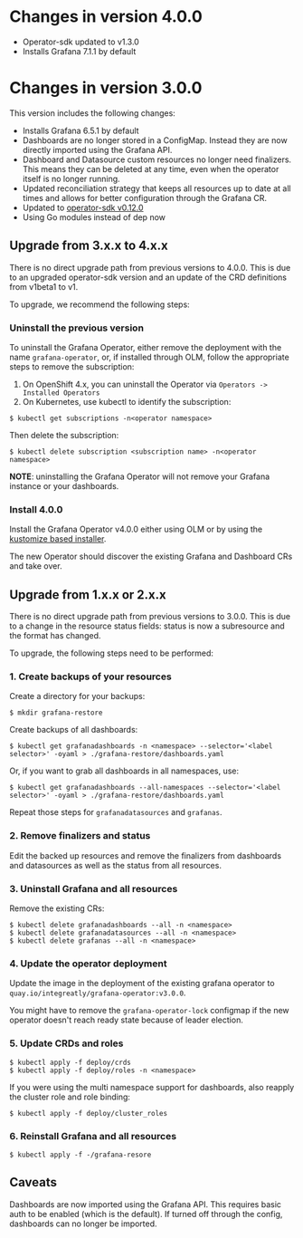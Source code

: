 # Changes in version 4.0.0

* Operator-sdk updated to v1.3.0
* Installs Grafana 7.1.1 by default

# Changes in version 3.0.0

This version includes the following changes:

* Installs Grafana 6.5.1 by default
* Dashboards are no longer stored in a ConfigMap. Instead they are now directly imported using the Grafana API.
* Dashboard and Datasource custom resources no longer need finalizers. This means they can be deleted at any time, even when the operator itself is no longer running.
* Updated reconciliation strategy that keeps all resources up to date at all times and allows for better configuration through the Grafana CR.
* Updated to [operator-sdk v0.12.0](https://github.com/operator-framework/operator-sdk/releases/tag/v0.12.0)
* Using Go modules instead of dep now 

## Upgrade from 3.x.x to 4.x.x

There is no direct upgrade path from previous versions to 4.0.0. This is due to an upgraded operator-sdk version and an update of the CRD definitions from v1beta1 to v1.

To upgrade, we recommend the following steps:

### Uninstall the previous version

To uninstall the Grafana Operator, either remove the deployment with the name `grafana-operator`, or, if installed through OLM, follow the appropriate steps to remove the subscription:

1) On OpenShift 4.x, you can uninstall the Operator via `Operators -> Installed Operators`
2) On Kubernetes, use kubectl to identify the subscription:

```shell
$ kubectl get subscriptions -n<operator namespace>
```

Then delete the subscription:

```shell
$ kubectl delete subscription <subscription name> -n<operator namespace>
```

__NOTE__: uninstalling the Grafana Operator will not remove your Grafana instance or your dashboards.

### Install 4.0.0

Install the Grafana Operator v4.0.0 either using OLM or by using the [kustomize based installer](./deploy_grafana.md#Kustomize).

The new Operator should discover the existing Grafana and Dashboard CRs and take over.

## Upgrade from 1.x.x or 2.x.x

There is no direct upgrade path from previous versions to 3.0.0. This is due to a change in the resource status fields: status is now a subresource and the format has changed.

To upgrade, the following steps need to be performed:

### 1. Create backups of your resources

Create a directory for your backups:

```shell script
$ mkdir grafana-restore
```

Create backups of all dashboards:

```shell script
$ kubectl get grafanadashboards -n <namespace> --selector='<label selector>' -oyaml > ./grafana-restore/dashboards.yaml 
```

Or, if you want to grab all dashboards in all namespaces, use:

```shell script
$ kubectl get grafanadashboards --all-namespaces --selector='<label selector>' -oyaml > ./grafana-restore/dashboards.yaml
```

Repeat those steps for `grafanadatasources` and `grafanas`.

### 2. Remove finalizers and status

Edit the backed up resources and remove the finalizers from dashboards and datasources as well as the status from all resources.

### 3. Uninstall Grafana and all resources

Remove the existing CRs:

```shell script
$ kubectl delete grafanadashboards --all -n <namespace>
$ kubectl delete grafanadatasources --all -n <namespace>
$ kubectl delete grafanas --all -n <namespace>
```

### 4. Update the operator deployment

Update the image in the deployment of the existing grafana operator to `quay.io/integreatly/grafana-operator:v3.0.0`.

You might have to remove the `grafana-operator-lock` configmap if the new operator doesn't reach ready state because of leader election.

### 5. Update CRDs and roles

```shell script
$ kubectl apply -f deploy/crds
$ kubectl apply -f deploy/roles -n <namespace>
```

If you were using the multi namespace support for dashboards, also reapply the cluster role and role binding:

```shell script
$ kubectl apply -f deploy/cluster_roles
```

### 6. Reinstall Grafana and all resources

```shell script
$ kubectl apply -f -/grafana-resore
```

## Caveats

Dashboards are now imported using the Grafana API. This requires basic auth to be enabled (which is the default). If turned off through the config, dashboards can no longer be imported.